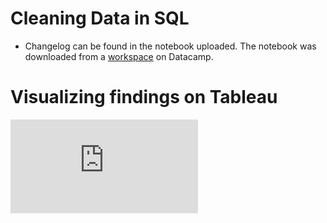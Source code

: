 # Cleaning Data in SQL
- Changelog can be found in the notebook uploaded. The notebook was downloaded from a [workspace](https://app.datacamp.com/workspace/w/b0bcb8ab-dc5b-45f8-a660-5c52890c5bec/edit) on Datacamp.

# Visualizing findings on Tableau
![Dashboard](https://github.com/ngctramnl/data_cleaning_SQL/blob/main/Economies.pdf "Dashboard")


